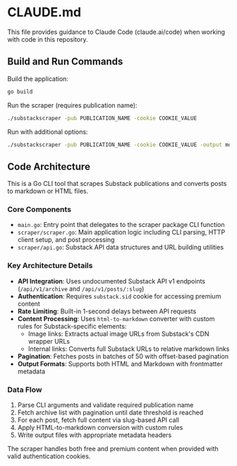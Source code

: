 # CLAUDE.md

This file provides guidance to Claude Code (claude.ai/code) when working with code in this repository.

## Build and Run Commands

Build the application:
```bash
go build
```

Run the scraper (requires publication name):
```bash
./substackscraper -pub PUBLICATION_NAME -cookie COOKIE_VALUE
```

Run with additional options:
```bash
./substackscraper -pub PUBLICATION_NAME -cookie COOKIE_VALUE -output md -dest ./output -since 2024-01-01
```

## Code Architecture

This is a Go CLI tool that scrapes Substack publications and converts posts to markdown or HTML files.

### Core Components

- `main.go`: Entry point that delegates to the scraper package CLI function
- `scraper/scraper.go`: Main application logic including CLI parsing, HTTP client setup, and post processing
- `scraper/api.go`: Substack API data structures and URL building utilities

### Key Architecture Details

- **API Integration**: Uses undocumented Substack API v1 endpoints (`/api/v1/archive` and `/api/v1/posts/:slug`)
- **Authentication**: Requires `substack.sid` cookie for accessing premium content
- **Rate Limiting**: Built-in 1-second delays between API requests
- **Content Processing**: Uses `html-to-markdown` converter with custom rules for Substack-specific elements:
  - Image links: Extracts actual image URLs from Substack's CDN wrapper URLs
  - Internal links: Converts full Substack URLs to relative markdown links
- **Pagination**: Fetches posts in batches of 50 with offset-based pagination
- **Output Formats**: Supports both HTML and Markdown with frontmatter metadata

### Data Flow

1. Parse CLI arguments and validate required publication name
2. Fetch archive list with pagination until date threshold is reached
3. For each post, fetch full content via slug-based API call
4. Apply HTML-to-markdown conversion with custom rules
5. Write output files with appropriate metadata headers

The scraper handles both free and premium content when provided with valid authentication cookies.